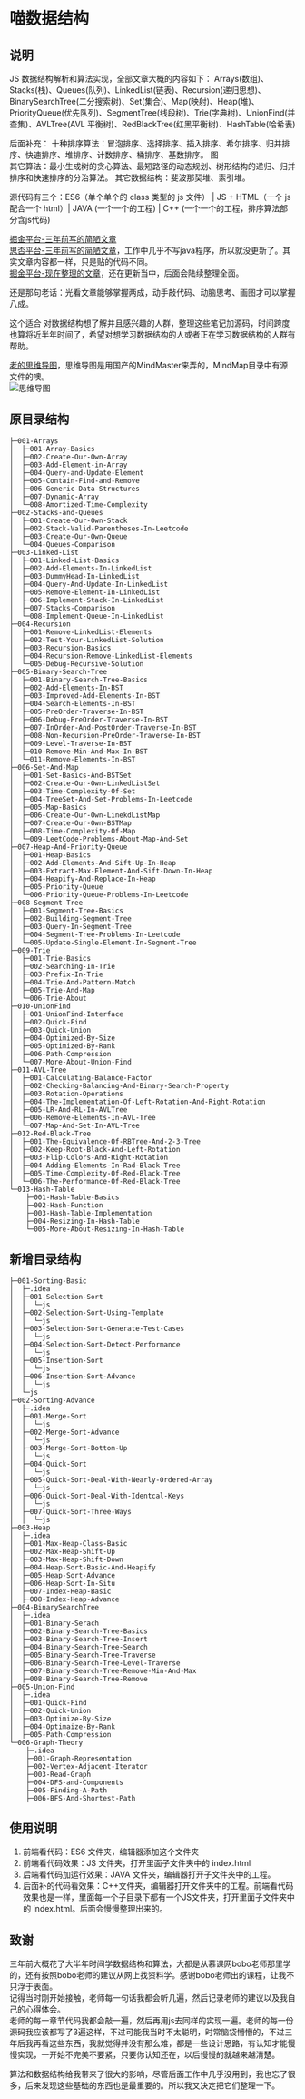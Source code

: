 # 喵数据结构

## 说明

JS 数据结构解析和算法实现，全部文章大概的内容如下：
Arrays(数组)、Stacks(栈)、Queues(队列)、LinkedList(链表)、Recursion(递归思想)、BinarySearchTree(二分搜索树)、Set(集合)、Map(映射)、Heap(堆)、PriorityQueue(优先队列)、SegmentTree(线段树)、Trie(字典树)、UnionFind(并查集)、AVLTree(AVL 平衡树)、RedBlackTree(红黑平衡树)、HashTable(哈希表)

后面补充：
十种排序算法：冒泡排序、选择排序、插入排序、希尔排序、归并排序、快速排序、堆排序、计数排序、桶排序、基数排序。
图  
其它算法：最小生成树的贪心算法、最短路径的动态规划、树形结构的递归、归并排序和快速排序的分治算法。
其它数据结构：斐波那契堆、索引堆。

源代码有三个：ES6（单个单个的 class 类型的 js 文件） | JS + HTML（一个 js 配合一个 html）| JAVA (一个一个的工程) | C++ (一个一个的工程，排序算法部分含js代码)

[掘金平台-三年前写的简陋文章](https://juejin.im/user/5c4ad8b85188252d3b3e3c9e)  
[思否平台-三年前写的简陋文章](https://segmentfault.com/u/aiyodiao/articles)，工作中几乎不写java程序，所以就没更新了。其实文章内容都一样，只是贴的代码不同。  
[掘金平台-现在整理的文章](https://juejin.cn/column/7077906210686828557)，还在更新当中，后面会陆续整理全面。

还是那句老话：光看文章能够掌握两成，动手敲代码、动脑思考、画图才可以掌握八成。

这个适合 对数据结构想了解并且感兴趣的人群，整理这些笔记加源码，时间跨度也算将近半年时间了，希望对想学习数据结构的人或者正在学习数据结构的人群有帮助。

[老的思维导图](https://www.edrawsoft.cn/viewer/public/s/7b2f1941621489)，思维导图是用国产的MindMaster来弄的，MindMap目录中有源文件的噢。  
![思维导图](./IMAGES/png/2.jpg)

## 原目录结构

```
├─001-Arrays
│  ├─001-Array-Basics
│  ├─002-Create-Our-Own-Array
│  ├─003-Add-Element-in-Array
│  ├─004-Query-and-Update-Element
│  ├─005-Contain-Find-and-Remove
│  ├─006-Generic-Data-Structures
│  ├─007-Dynamic-Array
│  └─008-Amortized-Time-Complexity
├─002-Stacks-and-Queues
│  ├─001-Create-Our-Own-Stack
│  ├─002-Stack-Valid-Parentheses-In-Leetcode
│  ├─003-Create-Our-Own-Queue
│  └─004-Queues-Comparison
├─003-Linked-List
│  ├─001-Linked-List-Basics
│  ├─002-Add-Elements-In-LinkedList
│  ├─003-DummyHead-In-LinkedList
│  ├─004-Query-And-Update-In-LinkedList
│  ├─005-Remove-Element-In-LinkedList
│  ├─006-Implement-Stack-In-LinkedList
│  ├─007-Stacks-Comparison
│  └─008-Implement-Queue-In-LinkedList
├─004-Recursion
│  ├─001-Remove-LinkedList-Elements
│  ├─002-Test-Your-LinkedList-Solution
│  ├─003-Recursion-Basics
│  ├─004-Recursion-Remove-LinkedList-Elements
│  └─005-Debug-Recursive-Solution
├─005-Binary-Search-Tree
│  ├─001-Binary-Search-Tree-Basics
│  ├─002-Add-Elements-In-BST
│  ├─003-Improved-Add-Elements-In-BST
│  ├─004-Search-Elements-In-BST
│  ├─005-PreOrder-Traverse-In-BST
│  ├─006-Debug-PreOrder-Traverse-In-BST
│  ├─007-InOrder-And-PostOrder-Traverse-In-BST
│  ├─008-Non-Recursion-PreOrder-Traverse-In-BST
│  ├─009-Level-Traverse-In-BST
│  ├─010-Remove-Min-And-Max-In-BST
│  └─011-Remove-Elements-In-BST
├─006-Set-And-Map
│  ├─001-Set-Basics-And-BSTSet
│  ├─002-Create-Our-Own-LinkedListSet
│  ├─003-Time-Complexity-Of-Set
│  ├─004-TreeSet-And-Set-Problems-In-Leetcode
│  ├─005-Map-Basics
│  ├─006-Create-Our-Own-LinekdListMap
│  ├─007-Create-Our-Own-BSTMap
│  ├─008-Time-Complexity-Of-Map
│  └─009-LeetCode-Problems-About-Map-And-Set
├─007-Heap-And-Priority-Queue
│  ├─001-Heap-Basics
│  ├─002-Add-Elements-And-Sift-Up-In-Heap
│  ├─003-Extract-Max-Element-And-Sift-Down-In-Heap
│  ├─004-Heapify-And-Replace-In-Heap
│  ├─005-Priority-Queue
│  └─006-Priority-Queue-Problems-In-Leetcode
├─008-Segment-Tree
│  ├─001-Segment-Tree-Basics
│  ├─002-Building-Segment-Tree
│  ├─003-Query-In-Segment-Tree
│  ├─004-Segment-Tree-Problems-In-Leetcode
│  └─005-Update-Single-Element-In-Segment-Tree
├─009-Trie
│  ├─001-Trie-Basics
│  ├─002-Searching-In-Trie
│  ├─003-Prefix-In-Trie
│  ├─004-Trie-And-Pattern-Match
│  ├─005-Trie-And-Map
│  └─006-Trie-About
├─010-UnionFind
│  ├─001-UnionFind-Interface
│  ├─002-Quick-Find
│  ├─003-Quick-Union
│  ├─004-Optimized-By-Size
│  ├─005-Optimized-By-Rank
│  ├─006-Path-Compression
│  └─007-More-About-Union-Find
├─011-AVL-Tree
│  ├─001-Calculating-Balance-Factor
│  ├─002-Checking-Balancing-And-Binary-Search-Property
│  ├─003-Rotation-Operations
│  ├─004-The-Implementation-Of-Left-Rotation-And-Right-Rotation
│  ├─005-LR-And-RL-In-AVLTree
│  ├─006-Remove-Elements-In-AVL-Tree
│  └─007-Map-And-Set-In-AVL-Tree
├─012-Red-Black-Tree
│  ├─001-The-Equivalence-Of-RBTree-And-2-3-Tree
│  ├─002-Keep-Root-Black-And-Left-Rotation
│  ├─003-Flip-Colors-And-Right-Rotation
│  ├─004-Adding-Elements-In-Rad-Black-Tree
│  ├─005-Time-Complexity-Of-Red-Black-Tree
│  └─006-The-Performance-Of-Red-Black-Tree
└─013-Hash-Table
    ├─001-Hash-Table-Basics
    ├─002-Hash-Function
    ├─003-Hash-Table-Implementation
    ├─004-Resizing-In-Hash-Table
    └─005-More-About-Resizing-In-Hash-Table
```

## 新增目录结构

```
├─001-Sorting-Basic    
│  ├─.idea
│  ├─001-Selection-Sort
│  │  └─js
│  ├─002-Selection-Sort-Using-Template
│  │  └─js
│  ├─003-Selection-Sort-Generate-Test-Cases
│  │  └─js
│  ├─004-Selection-Sort-Detect-Performance
│  │  └─js
│  ├─005-Insertion-Sort
│  │  └─js
│  ├─006-Insertion-Sort-Advance
│  │  └─js
│  └─js
├─002-Sorting-Advance
│  ├─.idea
│  ├─001-Merge-Sort
│  │  └─js
│  ├─002-Merge-Sort-Advance
│  │  └─js
│  ├─003-Merge-Sort-Bottom-Up
│  │  └─js
│  ├─004-Quick-Sort
│  │  └─js
│  ├─005-Quick-Sort-Deal-With-Nearly-Ordered-Array
│  │  └─js
│  ├─006-Quick-Sort-Deal-With-Identcal-Keys
│  │  └─js
│  ├─007-Quick-Sort-Three-Ways
│  │  └─js
├─003-Heap
│  ├─.idea
│  ├─001-Max-Heap-Class-Basic
│  ├─002-Max-Heap-Shift-Up
│  ├─003-Max-Heap-Shift-Down
│  ├─004-Heap-Sort-Basic-And-Heapify
│  ├─005-Heap-Sort-Advance
│  ├─006-Heap-Sort-In-Situ
│  ├─007-Index-Heap-Basic
│  ├─008-Index-Heap-Advance
├─004-BinarySearchTree
│  ├─.idea
│  ├─001-Binary-Serach
│  ├─002-Binary-Search-Tree-Basics
│  ├─003-Binary-Search-Tree-Insert
│  ├─004-Binary-Search-Tree-Search
│  ├─005-Binary-Search-Tree-Traverse
│  ├─006-Binary-Search-Tree-Level-Traverse
│  ├─007-Binary-Search-Tree-Remove-Min-And-Max
│  ├─008-Binary-Search-Tree-Remove
├─005-Union-Find
│  ├─.idea
│  ├─001-Quick-Find
│  ├─002-Quick-Union
│  ├─003-Optimize-By-Size
│  ├─004-Optimaize-By-Rank
│  ├─005-Path-Compression
└─006-Graph-Theory
    ├─.idea
    ├─001-Graph-Representation
    ├─002-Vertex-Adjacent-Iterator
    ├─003-Read-Graph
    ├─004-DFS-and-Components
    ├─005-Finding-A-Path
    ├─006-BFS-And-Shortest-Path
```


## 使用说明

1. 前端看代码：ES6 文件夹，编辑器添加这个文件夹
2. 前端看代码效果：JS 文件夹，打开里面子文件夹中的 index.html
3. 后端看代码加运行效果：JAVA 文件夹，编辑器打开子文件夹中的工程。
4. 后面补的代码看效果：C++文件夹，编辑器打开文件夹中的工程。前端看代码效果也是一样，里面每一个子目录下都有一个JS文件夹，打开里面子文件夹中的 index.html。后面会慢慢整理出来的。


## 致谢

三年前大概花了大半年时间学数据结构和算法，大都是从慕课网bobo老师那里学的，还有按照bobo老师的建议从网上找资料学。感谢bobo老师出的课程，让我不只浮于表面。  
记得当时刚开始接触，老师每一句话我都会听几遍，然后记录老师的建议以及我自己的心得体会。  
老师的每一章节代码我都会敲一遍，然后再用js去同样的实现一遍。老师的每一份源码我应该都写了3遍这样，不过可能我当时不太聪明，时常脑袋懵懵的，不过三年后我再看这些东西，我就觉得并没有那么难，都是一些设计思路，有认知才能慢慢实现，一开始不完美不要紧，只要你认知还在，以后慢慢的就越来越清楚。

算法和数据结构给我带来了很大的影响，尽管后面工作中几乎没用到，我也忘了很多，后来发现这些基础的东西也是最重要的。所以我又决定把它们整理一下。